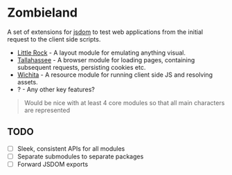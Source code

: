 # Zombieland

A set of extensions for [jsdom](https://github.com/jsdom/jsdom) to test web applications from the initial request to the client side scripts.

- [Little Rock](https://github.com/BonnierNews/zombieland/blob/main/packages/little-rock/README.md) - A layout module for emulating anything visual.
- [Tallahassee](https://github.com/BonnierNews/zombieland/blob/main/packages/tallahassee/README.md) - A browser module for loading pages, containing subsequent requests, persisting cookies etc.
- [Wichita](https://github.com/BonnierNews/zombieland/blob/main/packages/wichita/README.md) - A resource module for running client side JS and resolving assets.
- ? - Any other key features?

> Would be nice with at least 4 core modules so that all main characters are represented


## TODO

- [ ] Sleek, consistent APIs for all modules
- [ ] Separate submodules to separate packages
- [ ] Forward JSDOM exports
